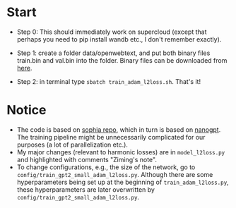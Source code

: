 # Start

* Step 0: This should immediately work on supercloud (except that perhaps you need to pip install wandb etc., I don't remember exactly).

* Step 1: create a folder data/openwebtext, and put both binary files train.bin and val.bin into the folder. Binary files can be downloaded from [here](https://www.dropbox.com/scl/fo/v24k2eltevgiszdfvean6/AF0j1Pu9ladYpDZbqSVKHGI?rlkey=jwa73nxrwt5bj13a6c9q0z20w&st=090g6v8w&dl=0).

* Step 2: in terminal type `sbatch train_adam_l2loss.sh`. That's it!

# Notice
* The code is based on [sophia repo](https://github.com/Liuhong99/Sophia/tree/main), which in turn is based on [nanogpt](https://github.com/karpathy/nanoGPT/). The training pipeline might be unnecessarily complicated for our purposes (a lot of parallelization etc.).
* My major changes (relevant to harmonic losses) are in `model_l2loss.py` and highlighted with comments "Ziming's note".
* To change configurations, e.g., the size of the network, go to  `config/train_gpt2_small_adam_l2loss.py`. Although there are some hyperparameters being set up at the beginning of `train_adam_l2loss.py`, these hyperparameters are later overwritten by `config/train_gpt2_small_adam_l2loss.py`.
